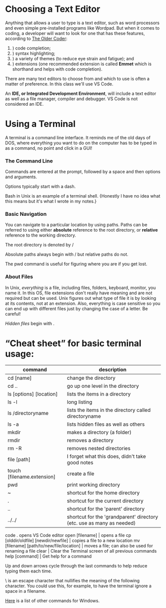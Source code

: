 # Choosing a Text Editor

Anything that allows a user to type is a text editor, such as word processors and even simple pre-installed programs like Wordpad. But when it comes to coding, a developer will want to look for one that has these features, according to [The Older Coder](https://codefellows.github.io/code-102-guide/curriculum/class-02/Choosing-A-Text-Editor--The-Older-Coder.pdf):
1. ) code completion; 
2. ) syntax highlighting; 
3. ) a variety of themes (to reduce eye strain and fatigue); and 
4. ) extensions (one recommended extension is called **Emmet** which is shorthand and helps with code completion).

There are many text editors to choose from and which to use is often a matter of preference. In this class we'll use VS Code.

An **IDE, or Integrated Development Environment**, will include a text editor as well as a file manager, compiler and debugger. VS Code is not considered an IDE.

# Using a Terminal

A terminal is a command line interface. It reminds me of the old days of DOS, where everything you want to do on the computer has to be typed in as a command, no point and click in a GUI!

   ### The Command Line

Commands are entered at the prompt, followed by a space and then options and arguments.

Options typically start with a dash.

Bash in Unix is an example of a terminal shell. {Honestly I have no idea what this means but it's what I wrote in my notes.}

   ### Basic Navigation

You can navigate to a particular location by using paths. Paths can be referred to using either **absolute** reference to the root directory, or **relative** reference to the working directory.

The root directory is denoted by /

Absolute paths always begin with / but relative paths do not.

The pwd command is useful for figuring where you are if you get lost.

   ### About Files

In Unix, *everything* is a file, including files, folders, keyboard, monitor, you name it. In this OS, file extensions don't really have meaning and are not required but can be used. Unix figures out what type of file it is by looking at its contents, not at an extension. Also, everything is case sensitive so you can end up with different files just by changing the case of a letter. 
 Be careful!
 
*Hidden files* begin with .

# “Cheat sheet” for basic terminal usage:
command | description
--- | ---
| cd [name] | change the directory |
cd .. | go up one level in the directory
ls [options] [location] | lists the items in a directory
ls -l | long listing
ls /directoryname | lists the items in the directory called directoryname
ls -a | lists hidden files as well as others
mkdir | makes a directory (a folder)
rmdir | removes a directory
rm -R | removes nested directories
file [path] | I forget what this does, didn't take good notes
touch [filename.extension] | create a file
pwd | print working directory
~ | shortcut for the home directory
. | shortcut for the current directory
.. | shortcut for the 'parent' directory
../../ | shortcut for the 'grandparent' directory (etc. use as many as needed)
code .  opens VS Code editor
open [filename] | opens a file
cp [olddir/oldfile] [newdir/newfile]  | copies a file to a new location
mv [filename] [path/to/new/file/location] | moves a file; can also be used for renaming a file
clear | Clear the Terminal screen of all previous commands
help [command] | Get help for a command

Up and down arrows cycle through the last commands to help reduce typing them each time.

\ is an escape character that nullifies the meaning of the following character. You could use this, for example, to have the terminal ignore a space in a filename.

[Here](https://docs.microsoft.com/en-us/windows-server/administration/windows-commands/cd) is a list of other commands for Windows.

